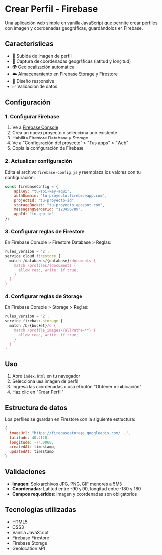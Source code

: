 # Crear Perfil - Firebase

Una aplicación web simple en vanilla JavaScript que permite crear perfiles con imagen y coordenadas geográficas, guardándolos en Firebase.

## Características

- 📸 Subida de imagen de perfil
- 📍 Captura de coordenadas geográficas (latitud y longitud)
- 🌍 Geolocalización automática
- ☁️ Almacenamiento en Firebase Storage y Firestore
- 📱 Diseño responsive
- ✅ Validación de datos

## Configuración

### 1. Configurar Firebase

1. Ve a [Firebase Console](https://console.firebase.google.com/)
2. Crea un nuevo proyecto o selecciona uno existente
3. Habilita Firestore Database y Storage
4. Ve a "Configuración del proyecto" > "Tus apps" > "Web"
5. Copia la configuración de Firebase

### 2. Actualizar configuración

Edita el archivo `firebase-config.js` y reemplaza los valores con tu configuración:

```javascript
const firebaseConfig = {
    apiKey: "tu-api-key-aqui",
    authDomain: "tu-proyecto.firebaseapp.com",
    projectId: "tu-proyecto-id",
    storageBucket: "tu-proyecto.appspot.com",
    messagingSenderId: "123456789",
    appId: "tu-app-id"
};
```

### 3. Configurar reglas de Firestore

En Firebase Console > Firestore Database > Reglas:

```javascript
rules_version = '2';
service cloud.firestore {
  match /databases/{database}/documents {
    match /profiles/{document} {
      allow read, write: if true;
    }
  }
}
```

### 4. Configurar reglas de Storage

En Firebase Console > Storage > Reglas:

```javascript
rules_version = '2';
service firebase.storage {
  match /b/{bucket}/o {
    match /profile_images/{allPaths=**} {
      allow read, write: if true;
    }
  }
}
```

## Uso

1. Abre `index.html` en tu navegador
2. Selecciona una imagen de perfil
3. Ingresa las coordenadas o usa el botón "Obtener mi ubicación"
4. Haz clic en "Crear Perfil"

## Estructura de datos

Los perfiles se guardan en Firestore con la siguiente estructura:

```javascript
{
  imageUrl: "https://firebasestorage.googleapis.com/...",
  latitude: 40.7128,
  longitude: -74.0060,
  createdAt: timestamp,
  updatedAt: timestamp
}
```

## Validaciones

- **Imagen**: Solo archivos JPG, PNG, GIF menores a 5MB
- **Coordenadas**: Latitud entre -90 y 90, longitud entre -180 y 180
- **Campos requeridos**: Imagen y coordenadas son obligatorios

## Tecnologías utilizadas

- HTML5
- CSS3
- Vanilla JavaScript
- Firebase Firestore
- Firebase Storage
- Geolocation API
